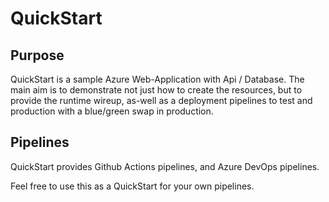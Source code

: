 # QuickStart

## Purpose
QuickStart is a sample Azure Web-Application with Api / Database. The main aim is to demonstrate not just how to create the resources, but to provide the runtime wireup, as-well as a deployment pipelines to test and production with a blue/green swap in production.

## Pipelines
QuickStart provides Github Actions pipelines, and Azure DevOps pipelines. 

Feel free to use this as a QuickStart for your own pipelines.
